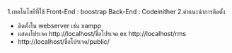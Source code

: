 
1.เทคโนโลยีที่ใช้ 
Front-End : boostrap
Back-End : Codeinither
2.คำแนะนำการติดตั้ง 
- ติดตั้งใน webserver เช่น xampp 
- แสดงโปรเจค  http://localhost/ชื่อโปรเจค ex http://localhost/rms 
- http://localhost/ชื่อโปรเจค/public/